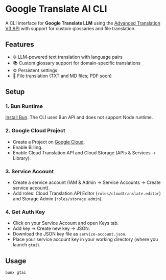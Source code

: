 # Google Translate AI CLI

A CLI interface for **Google Translate LLM** using the [Advanced Translation V3 API](https://cloud.google.com/translate/docs/advanced/translate-text-advance) with support for custom glossaries and file translation.

## Features

- 🌐 LLM-powered text translation with language pairs
- 📚 Custom glossary support for domain-specific translations
- ⚙️ Persistent settings
- 📄 File translation (TXT and MD files; PDF soon)

## Setup

### 1. Bun Runtime

[Install Bun](https://bun.sh/). The CLI uses Bun API and does not support Node runtime.

### 2. Google Cloud Project

- Create a Project on [Google Cloud](https://cloud.google.com).
- Enable Billing.
- Enable Cloud Translation API and Cloud Storage (APIs & Services -> Library).

### 3. Service Account

- Create a service account (IAM & Admin -> Service Accounts -> Create service account).
- Add roles: Cloud Translation API Editor (`roles/cloudtranslate.editor`) and Storage Admin (`roles/storage.admin`).

### 4. Get Auth Key

- Click on your Service Account and open Keys tab.
- Add key -> Create new key -> JSON.
- Download the JSON key file as `service-account.json`.
- Place your service account key in your working directory (where you launch `gtai`).

## Usage

```bash
bunx gtai
```
